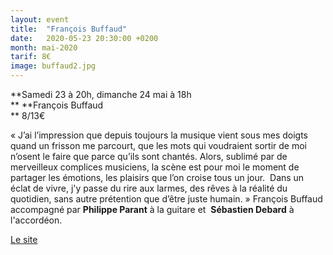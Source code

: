 ```yaml
---
layout: event
title:  "François Buffaud"
date:   2020-05-23 20:30:00 +0200
month: mai-2020
tarif: 8€
image: buffaud2.jpg
---
```


**[
](http://localhost/wpagendarts/wp-content/uploads/2017/10/buffaud2.jpg)**
**Samedi 23 à 20h, dimanche 24 mai à 18h  
** **François Buffaud  
** 8/13€



« J’ai l’impression que depuis toujours la musique vient sous mes doigts quand un frisson me parcourt, que les mots qui voudraient sortir de moi n’osent le faire que parce qu’ils sont chantés. Alors, sublimé par de merveilleux complices musiciens, la scène est pour moi le moment de partager les émotions, les plaisirs que l’on croise tous un jour.  Dans un éclat de vivre, j'y passe du rire aux larmes, des rêves à la réalité du quotidien, sans autre prétention que d’être juste humain. » François Buffaud accompagné par **Philippe Parant** à la guitare et  <strong>Sébastien Debard</strong> à l'accordéon.

[Le site](http://www.francoisbuffaud.fr/)







